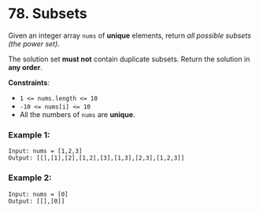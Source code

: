 # 78. Subsets

Given an integer array `nums` of **unique** elements, return *all possible subsets (the power set)*.

The solution set **must not** contain duplicate subsets. Return the solution in **any order**.

**Constraints**:
- `1 <= nums.length <= 10`
- `-10 <= nums[i] <= 10`
- All the numbers of `nums` are **unique**.

### Example 1:
```
Input: nums = [1,2,3]
Output: [[],[1],[2],[1,2],[3],[1,3],[2,3],[1,2,3]]
```

### Example 2:
```
Input: nums = [0]
Output: [[],[0]]
```
